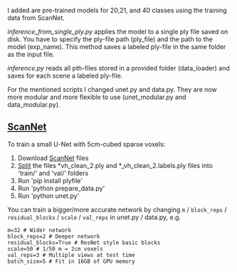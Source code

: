 I added are pre-trained models for 20,21, and 40 classes using the training data from ScanNet. 

*inference_from_single_ply.py* applies the model to a single ply file saved on disk. You have to specify the ply-file path (ply_file) and the path to the model (exp_name). This method saves a labeled ply-file in the same folder as the input file.

*inference.py* reads all pth-files stored in a provided folder (data_loader) and saves for each scene a labeled ply-file.

For the mentioned scripts I changed unet.py and data.py. They are now more modular and more flexible to use (unet_modular.py and data_modular.py).

[ScanNet](http://www.scan-net.org/)
-------

To train a small U-Net with 5cm-cubed sparse voxels:

1. Download [ScanNet](http://www.scan-net.org/) files
2. [Split](https://github.com/ScanNet/ScanNet/tree/master/Tasks/Benchmark) the files *vh_clean_2.ply and *_vh_clean_2.labels.ply files into 'train/' and 'val/' folders
3. Run 'pip install plyfile'
4. Run 'python prepare_data.py'
5. Run 'python unet.py'

You can train a bigger/more accurate network by changing `m` / `block_reps` / `residual_blocks` / `scale` / `val_reps` in unet.py / data.py, e.g.
```
m=32 # Wider network
block_reps=2 # Deeper network
residual_blocks=True # ResNet style basic blocks
scale=50 # 1/50 m = 2cm voxels
val_reps=3 # Multiple views at test time
batch_size=5 # Fit in 16GB of GPU memory
```
